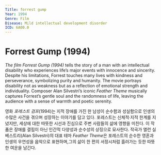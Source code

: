 ```yaml
---
Title: forrest gump
Year: 1994
Genre: Film
Disease: Mild intellectual development disorder
ICD: 6A00.0
---
```


# Forrest Gump (1994)

*The film* *Forrest Gump* *(1994)* tells the story of a man with an intellectual disability who experiences life’s major events with innocence and sincerity.  Despite his limitations, Forrest touches many lives with kindness and perseverance, symbolizing purity and humanity.  The movie portrays disability not as weakness but as a reflection of emotional strength and individuality.  Composer Alan Silvestri’s iconic *Feather Theme* musically captures Forrest’s gentle soul and the randomness of life,  leaving the audience with a sense of warmth and poetic serenity.

영화 *포레스트 검프*(1994)는 지적 장애를 가진 한 남성이 순수함과 성실함으로 인생의 수많은 사건을 겪으며 성장하는 이야기를 담고 있다. 포레스트는 신체적·지적 한계를 지녔지만, 세상에 대한 따뜻한 시선과 진심으로 주변 사람들의 삶에 영향을 미친다. 이 작품은 장애를 결핍이 아닌 인간적 다양성과 순수성의 상징으로 묘사한다. 작곡가 앨런 실베스트리(Alan Silvestri)의 대표 테마 *Feather Theme*은 포레스트의 순수한 영혼과 인생의 우연성을 음악으로 표현하며,그의 삶이 한 편의 서정시처럼 흘러가는 듯한 따뜻한 여운을 남긴다.
